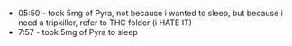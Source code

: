 * 05:50 - took 5mg of Pyra, not because i wanted to sleep, but because i need a tripkiller, refer to THC folder (i HATE IT)
* 7:57 - took 5mg of Pyra to sleep